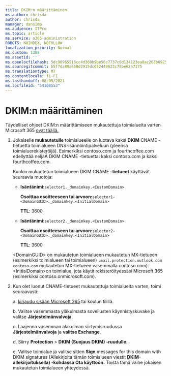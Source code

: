 ```yaml
---
title: DKIM:n määrittäminen
ms.author: chrisda
author: chrisda
manager: dansimp
ms.audience: ITPro
ms.topic: article
ms.service: o365-administration
ROBOTS: NOINDEX, NOFOLLOW
localization_priority: Normal
ms.custom: 1388
ms.assetid: ''
ms.openlocfilehash: 5dc90965516cc4d360b9be56c7737c6d134123ea8ac263b092559dd1416faff4
ms.sourcegitcommit: b5f7da89a650d2915dc652449623c78be6247175
ms.translationtype: MT
ms.contentlocale: fi-FI
ms.lasthandoff: 08/05/2021
ms.locfileid: "54108553"
---
```

# <a name="setup-dkim"></a>DKIM:n määrittäminen

Täydelliset ohjeet DKIM:n määrittämiseen mukautettuja toimialueita varten Microsoft 365 [ovat täällä.](https://docs.microsoft.com/microsoft-365/security/office-365-security/use-dkim-to-validate-outbound-email#steps-you-need-to-do-to-manually-set-up-dkim)

1. Jokaiselle **mukautetulle** toimialueelle on luotava kaksi **DKIM** CNAME -tietuetta toimialueen DNS-isännöintipalveluun (yleensä toimialuerekisteröijä). Esimerkiksi contoso.com ja fourthcoffee.com edellyttää neljäÄ DKIM CNAME -tietuetta: kaksi contoso.com ja kaksi fourthcoffee.com.

   Kunkin mukautetun toimialueen DKIM CNAME **-tietueet** käyttävät seuraavia muotoja:

   - **Isäntänimi:**`selector1._domainkey.<CustomDomain>`

     **Osoittaa osoitteeseen tai arvoon:**`selector1-<DomainGUID>._domainkey.<InitialDomain>`

     **TTL**: 3600

   - **Isäntänimi:**`selector2._domainkey.<CustomDomain>`

     **Osoittaa osoitteeseen tai arvoon:**`selector2-<DomainGUID>._domainkey.<InitialDomain>`

     **TTL**: 3600

   \<DomainGUID\> on mukautetun toimialueen mukautetun MX-tietueen (esimerkiksi toimialueen tai toimialueen) `.mail.protection.outlook.com` `contoso-com` mukautetun MX-tietueen vasemmalla contoso.com). \<InitialDomain\>on toimialue, jota käytit rekisteröityessäsi Microsoft 365 (esimerkiksi contoso.onmicrosoft.com).

2. Kun olet luonut CNAME-tietueet mukautettuja toimialueita varten, toimi seuraavasti:

   a. [kirjaudu sisään Microsoft 365](https://support.office.microsoft.com/article/e9eb7d51-5430-4929-91ab-6157c5a050b4) tai koulun tilillä.

   b. Valitse vasemmasta yläkulmasta sovellusten käynnistyskuvake ja valitse **Järjestelmänvalvoja**.

   c. Laajenna vasemman alakulman siirtymisruudussa **Järjestelmänvalvoja** ja **valitse Exchange**.

   d. Siirry **Protection**  >  **DKIM (Suojaus DKIM) -ruudulle.**

   e. Valitse toimialue ja valitse sitten **Sign** messages for this domain with DKIM signatures (Allekirjoita tämän toimialueen viestit **DKIM-allekirjoituksella) -kohdassa Ota käyttöön.** Toista tämä vaihe jokaisen mukautetun toimialueen yhteydessä.

